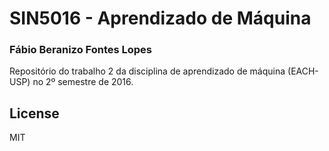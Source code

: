 # SIN5016 - Aprendizado de Máquina
### Fábio Beranizo Fontes Lopes
Repositório do trabalho 2 da disciplina de aprendizado de máquina (EACH-USP) no 2º semestre de 2016. 

License
----

MIT
